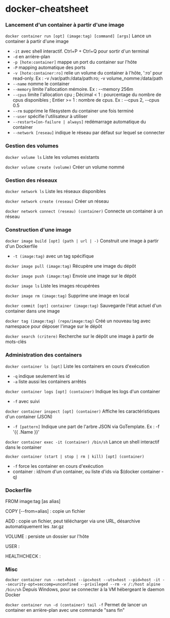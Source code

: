 # docker-cheatsheet

### Lancement d'un container à partir d'une image

`docker container run [opt] (image:tag) [command] [args]` Lance un container à partir d'une image

* `-it` avec shell interactif. Ctrl+P + Ctrl+Q pour sortir d'un terminal
* `-d` en arrière-plan
* `-p [hote:container]` mappe un port du container sur l'hôte
* `-P` mapping automatique des ports
* `-v [hote:container:ro]` relie un volume du container à l'hôte, ':ro' pour read-only. Ex : -v /var/path:/data/path:ro; -v volume_nomme:/data/path
* `--name` nomme le container
* `--memory` limite l'allocation mémoire. Ex : --memory 256m
* `--cpus` limite l'allocation cpu ; Décimal < 1 : pourcentage du nombre de cpus disponibles ; Entier >= 1 : nombre de cpus. Ex : --cpus 2, --cpus 0.5
* `--rm` supprime le filesystem du container une fois terminé
* `--user` spécifie l'utilisateur à utiliser
* `--restart=[on-failure | always]` redémarrage automatique du container
* `--network [reseau]` indique le réseau par défaut sur lequel se connecter

### Gestion des volumes

`docker volume ls` Liste les volumes existants

`docker volume create (volume)` Créer un volume nommé

### Gestion des réseaux

`docker network ls` Liste les réseaux disponibles

`docker network create (reseau)` Créer un réseau

`docker network connect (reseau) (container)` Connecte un container à un réseau

### Construction d'une image

`docker image build [opt] (path | url | -)` Construit une image à partir d'un Dockerfile

* `-t (image:tag)` avec un tag spécifique

`docker image pull (image:tag)` Récupère une image du dépôt

`docker image push (image:tag)` Envoie une image sur le dépôt

`docker image ls` Liste les images récupérées

`docker image rm (image:tag)` Supprime une image en local

`docker commit [opt] container (image:tag)` Sauvegarde l'état actuel d'un container dans une image

`docker tag (image:tag) (repo/image:tag)` Créé un nouveau tag avec namespace pour déposer l'image sur le dépôt

`docker search (critere)` Recherche sur le dépôt une image à partir de mots-clés

### Administration des containers

`docker container ls [opt]` Liste les containers en cours d'exécution

* `-q` indique seulement les id
* `-a` liste aussi les containers arrêtés

`docker container logs [opt] (container)` Indique les logs d'un container

* `-f` avec suivi

`docker container inspect [opt] (container)` Affiche les caractéristiques d'un container (JSON)

* `-f [pattern]` Indique une part de l'arbre JSON via GoTemplate. Ex : -f '{{ .Name }}'

`docker container exec -it (container) /bin/sh` Lance un shell interactif dans le container

`docker container (start | stop | rm | kill) [opt] (container)`

* `-f` force les container en cours d'exécution
* container : id/nom d'un container, ou liste d'ids via $(docker container -q)

### Dockerfile

FROM image:tag [as alias]

COPY [--from=alias] : copie un fichier

ADD : copie un fichier, peut télécharger via une URL, désarchive automatiquement les .tar.gz

VOLUME : persiste un dossier sur l'hôte

USER :

HEALTHCHECK :

### Misc

`docker container run --net=host --ipc=host --uts=host --pid=host -it --security-opt=seccomp=unconfined --privileged --rm -v /:/host alpine /bin/sh` Depuis Windows, pour se connecter à la VM hébergeant le daemon Docker

`docker container run -d (container) tail -f` Permet de lancer un container en arrière-plan avec une commande "sans fin"
